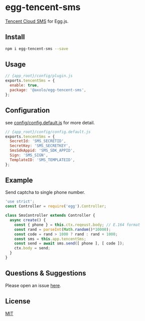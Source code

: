 # egg-tencent-sms

[Tencent Cloud SMS] for Egg.js.

## Install

```bash
npm i egg-tencent-sms --save
```

## Usage

```js
// {app_root}/config/plugin.js
exports.tencentSms = {
  enable: true,
  package: '@axolo/egg-tencent-sms',
};
```

## Configuration

see [config/config.default.js](config/config.default.js) for more detail.

```js
// {app_root}/config/config.default.js
exports.tencentSms = {
  SecretId: 'SMS_SECRETID',
  SecretKey: 'SMS_SECRETKEY',
  SmsSdkAppid: 'SMS_SDK_APPID',
  Sign: 'SMS_SIGN',
  TemplateID: 'SMS_TEMPLATEID',
};
```

## Example

Send captcha to single phone number.

```js
'use strict';
const Controller = require('egg').Controller;

class SmsController extends Controller {
  async create() {
    const { phone } = this.ctx.reqeust.body; // E.164 format
    const rand = parseInt(Math.random()*10000);
    const code = rand > 1000 ? rand : rand + 1000;
    const sms = this.app.tencentSms;
    const send = await sms.send([ phone ], [ code ]);
    ctx.body = send;
  }
}
```

## Questions & Suggestions

Please open an issue [here](https://github.com/axolo/egg-tencent-sms/issues).

## License

[MIT](LICENSE)

[Tencent Cloud SMS]: https://cloud.tencent.com/document/product/382/43197
